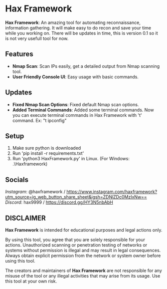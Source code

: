 # Hax Framework

**Hax Framework**: An amazing tool for automating reconnaissance, information gathering. It will make easy to do recon and save your time while you working on. There will be updates in time, this is version 0.1 so it is not very usefull tool for now.

## Features

- **Nmap Scan**: Scan IPs easily, get a detailed output from Nmap scanning tool.
- **User Friendly Console UI**: Easy usage with basic commands.

## Updates
- **Fixed Nmap Scan Options**: Fixed default Nmap scan options.
- **Added Terminal Commands**: Added some terminal commands. Now you can execute terminal commands in Hax Framework with 't' command. Ex: "t ipconfig"

## Setup

1. Make sure python is downloaded
2. Run 'pip install -r requirements.txt'
3. Run 'python3 HaxFramework.py' in Linux. (For Windows: .\Haxframework)

## Socials
*Instagram*: @haxframework / https://www.instagram.com/haxframework?utm_source=ig_web_button_share_sheet&igsh=ZDNlZDc0MzIxNw==
*Discord*: hax9999 / https://discord.gg/HY3N5nbAbH

## DISCLAIMER

**Hax Framework** is intended for educational purposes and legal actions only.

By using this tool, you agree that you are solely responsible for your actions. Unauthorized scanning or penetration testing of networks or systems without permission is illegal and may result in legal consequences. Always obtain explicit permission from the network or system owner before using this tool.

The creators and maintainers of **Hax Framework** are not responsible for any misuse of the tool or any illegal activities that may arise from its usage. Use this tool at your own risk.
